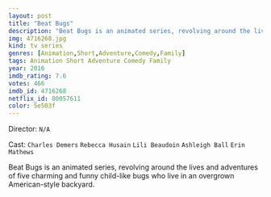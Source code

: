 ```yaml
---
layout: post
title: "Beat Bugs"
description: "Beat Bugs is an animated series, revolving around the lives and adventures of five charming and funny child-like bugs who live in an overgrown American-style backyard..."
img: 4716268.jpg
kind: tv series
genres: [Animation,Short,Adventure,Comedy,Family]
tags: Animation Short Adventure Comedy Family 
year: 2016
imdb_rating: 7.6
votes: 466
imdb_id: 4716268
netflix_id: 80057611
color: 5e503f
---
```

Director: `N/A`  

Cast: `Charles Demers` `Rebecca Husain` `Lili Beaudoin` `Ashleigh Ball` `Erin Mathews` 

Beat Bugs is an animated series, revolving around the lives and adventures of five charming and funny child-like bugs who live in an overgrown American-style backyard.